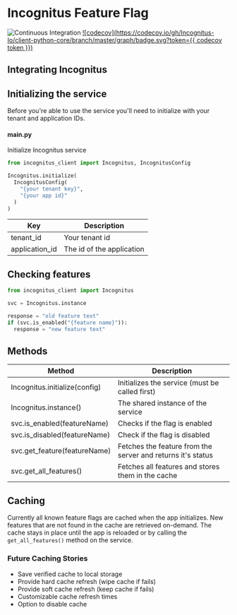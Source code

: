 # Incognitus Feature Flag

![Continuous Integration](https://github.com/Incognitus-Io/client-python-core/workflows/Continuous%20Integration/badge.svg)
[![codecov](https://codecov.io/gh/Incognitus-Io/client-python-core/branch/master/graph/badge.svg?token={{ codecov token }})](https://codecov.io/gh/Incognitus-Io/client-python-core)

## Integrating Incognitus

## Initializing the service

Before you're able to use the service you'll need to initialize with your tenant and application IDs.

#### main.py

Initialize Incognitus service

```python
from incognitus_client import Incognitus, IncognitusConfig

Incognitus.initialize(
  IncognitusConfig(
    "{your tenant key}",
    "{your app id}"
  )
)
```

| Key            | Description               |
| -------------- | ------------------------- |
| tenant_id      | Your tenant id            |
| application_id | The id of the application |

## Checking features

```python
from incognitus_client import Incognitus

svc = Incognitus.instance

response = "old feature text"
if (svc.is_enabled("{feature name}")):
  response = "new feature text"
```

## Methods

| Method                        | Description                                                 |
| ----------------------------- | ----------------------------------------------------------- |
| Incognitus.initialize(config) | Initializes the service (must be called first)              |
| Incognitus.instance()         | The shared instance of the service                          |
| svc.is_enabled(featureName)   | Checks if the flag is enabled                               |
| svc.is_disabled(featureName)  | Check if the flag is disabled                               |
| svc.get_feature(featureName)  | Fetches the feature from the server and returns it's status |
| svc.get_all_features()        | Fetches all features and stores them in the cache           |

## Caching

Currently all known feature flags are cached when the app initializes. New features that are not found
in the cache are retrieved on-demand. The cache stays in place until the app is reloaded or by calling the `get_all_features()` method on the service.

### Future Caching Stories

- Save verified cache to local storage
- Provide hard cache refresh (wipe cache if fails)
- Provide soft cache refresh (keep cache if fails)
- Customizable cache refresh times
- Option to disable cache
